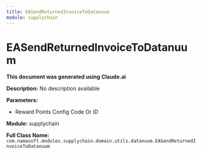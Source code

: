 ```yaml
---
title: EASendReturnedInvoiceToDatanuum
module: supplychain
---
```



<div class='entity-flows'>

# EASendReturnedInvoiceToDatanuum

**This document was generated using Claude.ai**

**Description:** No description available

**Parameters:**
- Reward Points Config Code Or ID

**Module:** supplychain

**Full Class Name:** `com.namasoft.modules.supplychain.domain.utils.datanuum.EASendReturnedInvoiceToDatanuum`


</div>

